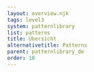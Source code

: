 ```yaml
---
layout: overview.njk
tags: level3
system: patternlibrary
list: patterns
title: Übersicht
alternativetitle: Patterns
parent: patternlibrary_de
order: 10
---
```

